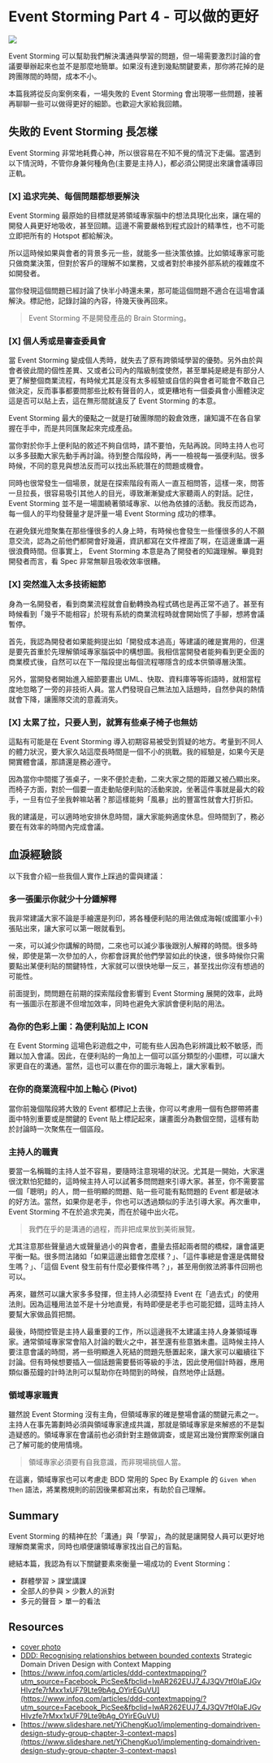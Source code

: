 # Event Storming Part 4 - 可以做的更好

![](https://images.unsplash.com/photo-1554134449-8ad2b1dea29e?ixlib=rb-1.2.1&ixid=eyJhcHBfaWQiOjEyMDd9&auto=format&fit=crop&w=1350&q=80)

Event Storming 可以幫助我們解決溝通與學習的問題，但一場需要激烈討論的會議要舉辦起來也並不是那麼地簡單。如果沒有達到幾點關鍵要素，那你將花掉的是跨團隊間的時間，成本不小。

本篇我將從反向案例來看，一場失敗的 Event Storming 會出現哪一些問題，接著再聊聊一些可以做得更好的細節。也歡迎大家給我回饋。

## 失敗的 Event Storming 長怎樣

Event Storming 非常地耗費心神，所以很容易在不知不覺的情況下走偏。當遇到以下情況時，不管你身兼何種角色(主要是主持人)，都必須公開提出來讓會議導回正軌。

### [X] 追求完美、每個問題都想要解決

Event Storming 最原始的目標就是將領域專家腦中的想法具現化出來，讓在場的開發人員更好地吸收，甚至回饋。這邊不需要嚴格到程式設計的精準性，也不可能立即把所有的 Hotspot 都給解決。

所以這時候如果與會者的背景多元一些，就能多一些決策依據。比如領域專家可能只做商業決策，但對於客戶的理解不如業務，又或者對於串接外部系統的複雜度不如開發者。

當你發現這個問題已經討論了快半小時還未果，那可能這個問題不適合在這場會議解決。標記他，記錄討論的內容，待幾天後再回來。

> Event Storming 不是開發產品的 Brain Storming。

### [X] 個人秀或是審查委員會

當 Event Storming 變成個人秀時，就失去了原有跨領域學習的優勢。另外由於與會者彼此間的個性差異、又或者公司內的階級制度使然，甚至單純是總是有部分人更了解整個商業流程，有時候尤其是沒有太多經驗或自信的與會者可能會不敢自己做決定，反而事事都要問那些比較有聲音的人，或更糟地有一個委員會小團體決定這是否可以貼上去，這在無形間就違反了 Event Storming 的本意。

Event Storming 最大的優點之一就是打破團隊間的穀倉效應，讓知識不在各自掌握在手中，而是共同匯聚起來完成產品。

當你對於你手上便利貼的敘述不夠自信時，請不要怕，先貼再說。同時主持人也可以多多鼓勵大家先動手再討論。待到整合階段時，再一一檢視每一張便利貼。很多時候，不同的意見與想法反而可以找出系統潛在的問題或機會。

同時也很常發生一個場景，就是在探索階段有兩人一直互相問答，這樣一來，問答一旦拉長，很容易吸引其他人的目光，導致漸漸變成大家聽兩人的對話。記住，Event Storming 並不是一場圍繞著領域專家、以他為依據的活動。我反而認為，每一個人的平均發聲量才是評量一場 Event Storming 成功的標準。

在避免鎂光燈聚集在那些懂很多的人身上時，有時候也會發生一些懂很多的人不願意交流，認為之前他們都開會好幾遍，資訊都寫在文件裡面了啊，在這邊重講一遍很浪費時間。但事實上， Event Storming 本意是為了開發者的知識理解。畢竟對開發者而言，看 Spec 非常無聊且吸收效率很糟。

### [X] 突然進入太多技術細節

身為一名開發者，看到商業流程就會自動轉換為程式碼也是再正常不過了。甚至有時候看到「幾乎不能相容」於現有系統的商業流程時就會開始慌了手腳，想將會議暫停。

首先，我認為開發者如果能夠提出如「開發成本過高」等建議的確是實用的，但還是要先首重於先理解領域專家腦袋中的構想圖。我相信當開發者能夠看到更全面的商業模式後，自然可以在下一階段提出每個流程哪隱含的成本供領導層決策。

另外，當開發者開始進入細節要畫出 UML、快取、資料庫等等術語時，就相當程度地忽略了一旁的非技術人員。當人們發現自己無法加入話題時，自然參與的熱情就會下降，讓團隊交流的意義消失。

### [X] 太累了拉，只要人到，就算有些桌子椅子也無妨

這點有可能是在 Event Storming 導入初期容易被受到質疑的地方。考量到不同人的體力狀況，要大家久站這麼長時間是一個不小的挑戰。我的經驗是，如果今天是開實體會議，那請還是務必遵守。

因為當你中間擺了張桌子，一來不便於走動，二來大家之間的距離又被凸顯出來。而椅子方面，對於一個要一直走動貼便利貼的活動來說，坐著這件事就是最大的殺手，一旦有位子坐我幹嘛站著？那這樣能夠「風暴」出的豐富性就會大打折扣。

我的建議是，可以適時地安排休息時間，讓大家能夠適度休息。但時間到了，務必要在有效率的時間內完成會議。

## 血淚經驗談

以下我會介紹一些我個人實作上踩過的雷與建議：

### 多一張圖示你就少十分鍾解釋

我非常建議大家不論是手繪還是列印，將各種便利貼的用法做成海報(或國軍小卡)張貼出來，讓大家可以第一眼就看到。

一來，可以減少你講解的時間，二來也可以減少事後跟別人解釋的時間。很多時候，即使是第一次參加的人，你都會訝異於他們學習如此的快速，很多時候你只需要點出某便利貼的關鍵特性，大家就可以很快地舉一反三，甚至找出你沒有想過的可能性。

前面提到，問問題在前期的探索階段會影響到 Event Storming 展開的效率，此時有一張圖示在那邊不但增加效率，同時也避免大家誤會便利貼的用法。

### 為你的色彩上圖：為便利貼加上 ICON

在 Event Storming 這場色彩遊戲之中，可能有些人因為色彩辨識比較不敏感，而難以加入會議。因此，在便利貼的一角加上一個可以區分類型的小圖標，可以讓大家更自在的溝通。當然，這也可以畫在你的圖示海報上，讓大家看到。

### 在你的商業流程中加上軸心 (Pivot)

當你前幾個階段將大致的 Event 都標記上去後，你可以考慮用一個有色膠帶將畫面中特別重要或是關鍵的 Event 貼上標記起來，讓畫面分為數個空間，這樣有助於討論時一次聚焦在一個區段。

### 主持人的職責

要當一名稱職的主持人並不容易，要隨時注意現場的狀況。尤其是一開始，大家還很沈默怕犯錯的，這時候主持人可以試著多問問題來引導大家。甚至，你不需要當一個「聰明」的人，問一些明顯的問題、貼一些可能有點問題的 Event 都是破冰的好方法。當然，如果你是老手，你也可以透過類似的手法引導大家。再次重申，Event Storming 不在於追求完美，而在於碰中出火花。

> 我們在乎的是溝通的過程，而非把成果放到美術展覽。

尤其注意那些聲量過大或聲量過小的與會者，盡量去搭起兩者間的橋樑，讓會議更平衡一點。很多問法諸如「如果這邊出錯會怎麼樣？」、「這件事總是會還是偶爾發生嗎？」、「這個 Event 發生前有什麼必要條件嗎？」，甚至用倒敘法將事件回朔也可以。

再來，雖然可以讓大家多多發揮，但主持人必須堅持 Event 在「過去式」的使用法則。因為這種用法並不是十分地直覺，有時即便是老手也可能犯錯，這時主持人要幫大家做品質把關。

最後，時間控管是主持人最重要的工作，所以這邊我不太建議主持人身兼領域專家。通常領域專家常會陷入討論的戰火之中，甚至還有些意猶未盡。這時候主持人要注意會議的時間，將一些明顯進入死結的問題先懸置起來，讓大家可以繼續往下討論。但有時候想要插入一個話題需要藝術等級的手法，因此使用個計時器，應用類似番茄鐘的計時法則可以幫助你在時間到的時候，自然地停止話題。

### 領域專家職責

雖然說 Event Storming 沒有主角，但領域專家的確是整場會議的關鍵元素之一。主持人在事先籌劃時必須與領域專家達成共識，那就是領域專家是來解惑的不是製造疑惑的。領域專家在會議前也必須針對主題做調查，或是寫出幾份實際案例讓自己了解可能的使用情境。

> 領域專家必須要有自我意識，而非現場挑個人當。

在這裏，領域專家也可以考慮走 BDD 常用的 Spec By Example 的 `Given When Then` 語法，將業務規則的前因後果都寫出來，有助於自己理解。

## Summary

Event Storming 的精神在於「溝通」與「學習」，為的就是讓開發人員可以更好地理解商業需求，同時也順便讓領域專家找出自己的盲點。

總結本篇，我認為有以下關鍵要素來衡量一場成功的 Event Storming：

- 群體學習 > 課堂講課
- 全部人的參與 > 少數人的派對
- 多元的聲音 > 單一的看法

## Resources

- [cover photo](https://unsplash.com/photos/kY6HbkiauSc)
- [DDD: Recognising relationships between bounded contexts](https://markhneedham.com/blog/2009/03/30/ddd-recognising-relationships-between-bounded-contexts/)
  Strategic Domain Driven Design with Context Mapping
- [https://www.infoq.com/articles/ddd-contextmapping/?utm_source=Facebook_PicSee&fbclid=IwAR262EUJ7_4J3QV7tf0laEJGvHIvzfe7rMxx1xUF79Lte9bAg_OYirEGuVU](https://www.infoq.com/articles/ddd-contextmapping/?utm_source=Facebook_PicSee&fbclid=IwAR262EUJ7_4J3QV7tf0laEJGvHIvzfe7rMxx1xUF79Lte9bAg_OYirEGuVU)
- [https://www.slideshare.net/YiChengKuo1/implementing-domaindriven-design-study-group-chapter-3-context-maps](https://www.slideshare.net/YiChengKuo1/implementing-domaindriven-design-study-group-chapter-3-context-maps)
